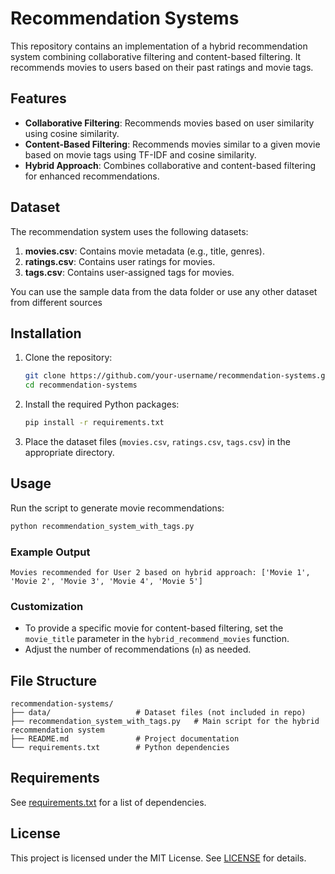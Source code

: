 
# Recommendation Systems

This repository contains an implementation of a hybrid recommendation system combining collaborative filtering and content-based filtering. It recommends movies to users based on their past ratings and movie tags.

## Features

- **Collaborative Filtering**: Recommends movies based on user similarity using cosine similarity.
- **Content-Based Filtering**: Recommends movies similar to a given movie based on movie tags using TF-IDF and cosine similarity.
- **Hybrid Approach**: Combines collaborative and content-based filtering for enhanced recommendations.

## Dataset

The recommendation system uses the following datasets:
1. **movies.csv**: Contains movie metadata (e.g., title, genres).
2. **ratings.csv**: Contains user ratings for movies.
3. **tags.csv**: Contains user-assigned tags for movies.

You can use the sample data from the data folder or use any other dataset from different sources

## Installation

1. Clone the repository:
   ```bash
   git clone https://github.com/your-username/recommendation-systems.git
   cd recommendation-systems
   ```

2. Install the required Python packages:
   ```bash
   pip install -r requirements.txt
   ```

3. Place the dataset files (`movies.csv`, `ratings.csv`, `tags.csv`) in the appropriate directory.

## Usage

Run the script to generate movie recommendations:
```bash
python recommendation_system_with_tags.py
```

### Example Output
```text
Movies recommended for User 2 based on hybrid approach: ['Movie 1', 'Movie 2', 'Movie 3', 'Movie 4', 'Movie 5']
```

### Customization
- To provide a specific movie for content-based filtering, set the `movie_title` parameter in the `hybrid_recommend_movies` function.
- Adjust the number of recommendations (`n`) as needed.

## File Structure

```
recommendation-systems/
├── data/                   # Dataset files (not included in repo)
├── recommendation_system_with_tags.py   # Main script for the hybrid recommendation system
├── README.md               # Project documentation
└── requirements.txt        # Python dependencies
```

## Requirements

See [requirements.txt](requirements.txt) for a list of dependencies.

## License

This project is licensed under the MIT License. See [LICENSE](LICENSE) for details.
